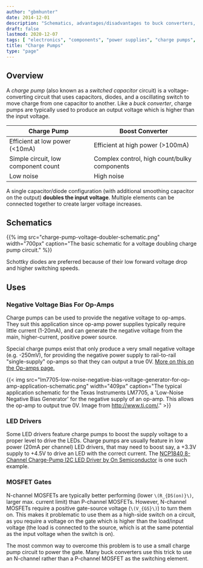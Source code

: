 ```yaml
---
author: "gbmhunter"
date: 2014-12-01
description: "Schematics, advantages/disadvantages to buck converters, uses/applications and more info about charge pumps (a type of SMPS)."
draft: false
lastmod: 2020-12-07
tags: [ "electronics", "components", "power supplies", "charge pumps", "SMPS", "switch-mode power supplies", "op-amps", "MOSFETs", "buck converters", "LEDs", "drivers", "voltage doublers", "diodes", "schottky", "capacitors" ]
title: "Charge Pumps"
type: "page"
---
```


## Overview

A _charge pump_ (also known as a _switched capacitor_ circuit) is a voltage-converting circuit that uses capacitors, diodes, and a oscillating switch to move charge from one capacitor to another. Like a _buck converter_, charge pumps are typically used to produce an output voltage which is higher than the input voltage.

Charge Pump                         | Boost Converter
------------------------------------|-------------------
Efficient at low power (<10mA)      | Efficient at high power (>100mA)
Simple circuit, low component count | Complex control, high count/bulky components
Low noise                           | High noise

A single capacitor/diode configuration (with additional smoothing capacitor on the output) **doubles the input voltage**. Multiple elements can be connected together to create larger voltage increases.

## Schematics

{{% img src="charge-pump-voltage-doubler-schematic.png" width="700px" caption="The basic schematic for a voltage doubling charge pump circuit." %}}

Schottky diodes are preferred because of their low forward voltage drop and higher switching speeds.

## Uses

### Negative Voltage Bias For Op-Amps

Charge pumps can be used to provide the negative voltage to op-amps. They suit this application since op-amp power supplies typically require little current (1-20mA), and can generate the negative voltage from the main, higher-current, positive power source.

Special charge pumps exist that only produce a very small negative voltage (e.g. -250mV), for providing the negative power supply to rail-to-rail "single-supply" op-amps so that they can output a true 0V. [More on this on the Op-amps page.](/electronics/components/op-amps#rail-to-rail-op-amps)

{{< img src="lm7705-low-noise-negative-bias-voltage-generator-for-op-amp-application-schematic.png" width="409px" caption="The typical application schematic for the Texas Instruments LM7705, a 'Low-Noise Negative Bias Generator' for the negative supply of an op-amp. This allows the op-amp to output true 0V. Image from http://www.ti.com/."  >}}

### LED Drivers

Some LED drivers feature charge pumps to boost the supply voltage to a proper level to drive the LEDs. Charge pumps are usually feature in low power (20mA per channel) LED drivers, that may need to boost say, a +3.3V supply to +4.5V to drive an LED with the correct current. The [NCP1840 8-Channel Charge-Pump I2C LED Driver by On Semiconductor](http://www.onsemi.com/PowerSolutions/product.do?id=NCP1840) is one such example.

### MOSFET Gates

N-channel MOSFETs are typically better performing (lower `\(R_{DS(on)}\)`, larger max. current limit) than P-channel MOSFETs. However, N-channel MOSFETs require a positive gate-source voltage (`\(V_{GS}\)`) to turn them on. This makes it problematic to use them as a high-side switch on a circuit, as you require a voltage on the gate which is higher than the load/input voltage (the load is connected to the source, which is at the same potential as the input voltage when the switch is on).

The most common way to overcome this problem is to use a small charge pump circuit to power the gate. Many buck converters use this trick to use an N-channel rather than a P-channel MOSFET as the switching element.
